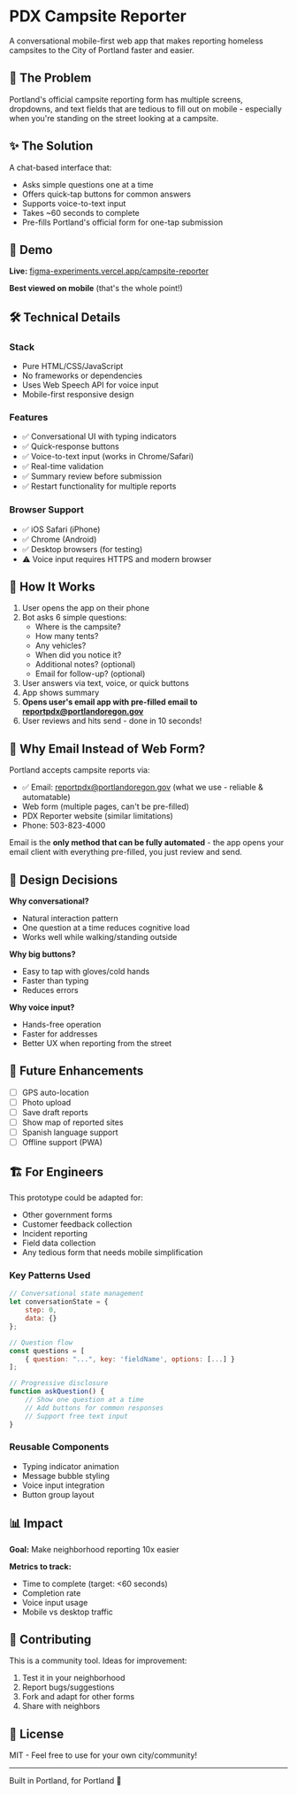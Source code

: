 # PDX Campsite Reporter

A conversational mobile-first web app that makes reporting homeless campsites to the City of Portland faster and easier.

## 🎯 The Problem

Portland's official campsite reporting form has multiple screens, dropdowns, and text fields that are tedious to fill out on mobile - especially when you're standing on the street looking at a campsite.

## ✨ The Solution

A chat-based interface that:
- Asks simple questions one at a time
- Offers quick-tap buttons for common answers
- Supports voice-to-text input
- Takes ~60 seconds to complete
- Pre-fills Portland's official form for one-tap submission

## 🚀 Demo

**Live:** [figma-experiments.vercel.app/campsite-reporter](https://figma-experiments.vercel.app/campsite-reporter)

**Best viewed on mobile** (that's the whole point!)

## 🛠️ Technical Details

### Stack
- Pure HTML/CSS/JavaScript
- No frameworks or dependencies
- Uses Web Speech API for voice input
- Mobile-first responsive design

### Features
- ✅ Conversational UI with typing indicators
- ✅ Quick-response buttons
- ✅ Voice-to-text input (works in Chrome/Safari)
- ✅ Real-time validation
- ✅ Summary review before submission
- ✅ Restart functionality for multiple reports

### Browser Support
- ✅ iOS Safari (iPhone)
- ✅ Chrome (Android)
- ✅ Desktop browsers (for testing)
- ⚠️ Voice input requires HTTPS and modern browser

## 📱 How It Works

1. User opens the app on their phone
2. Bot asks 6 simple questions:
   - Where is the campsite?
   - How many tents?
   - Any vehicles?
   - When did you notice it?
   - Additional notes? (optional)
   - Email for follow-up? (optional)
3. User answers via text, voice, or quick buttons
4. App shows summary
5. **Opens user's email app with pre-filled email to reportpdx@portlandoregon.gov**
6. User reviews and hits send - done in 10 seconds!

## 🎯 Why Email Instead of Web Form?

Portland accepts campsite reports via:
- ✅ Email: reportpdx@portlandoregon.gov (what we use - reliable & automatable)
- Web form (multiple pages, can't be pre-filled)
- PDX Reporter website (similar limitations)
- Phone: 503-823-4000

Email is the **only method that can be fully automated** - the app opens your email client with everything pre-filled, you just review and send.

## 🎨 Design Decisions

**Why conversational?**
- Natural interaction pattern
- One question at a time reduces cognitive load
- Works well while walking/standing outside

**Why big buttons?**
- Easy to tap with gloves/cold hands
- Faster than typing
- Reduces errors

**Why voice input?**
- Hands-free operation
- Faster for addresses
- Better UX when reporting from the street

## 🔮 Future Enhancements

- [ ] GPS auto-location
- [ ] Photo upload
- [ ] Save draft reports
- [ ] Show map of reported sites
- [ ] Spanish language support
- [ ] Offline support (PWA)

## 🏗️ For Engineers

This prototype could be adapted for:
- Other government forms
- Customer feedback collection
- Incident reporting
- Field data collection
- Any tedious form that needs mobile simplification

### Key Patterns Used
```javascript
// Conversational state management
let conversationState = {
    step: 0,
    data: {}
};

// Question flow
const questions = [
    { question: "...", key: 'fieldName', options: [...] }
];

// Progressive disclosure
function askQuestion() {
    // Show one question at a time
    // Add buttons for common responses
    // Support free text input
}
```

### Reusable Components
- Typing indicator animation
- Message bubble styling
- Voice input integration
- Button group layout

## 📊 Impact

**Goal:** Make neighborhood reporting 10x easier

**Metrics to track:**
- Time to complete (target: <60 seconds)
- Completion rate
- Voice input usage
- Mobile vs desktop traffic

## 🤝 Contributing

This is a community tool. Ideas for improvement:
1. Test it in your neighborhood
2. Report bugs/suggestions
3. Fork and adapt for other forms
4. Share with neighbors

## 📄 License

MIT - Feel free to use for your own city/community!

---

Built in Portland, for Portland 🌲
